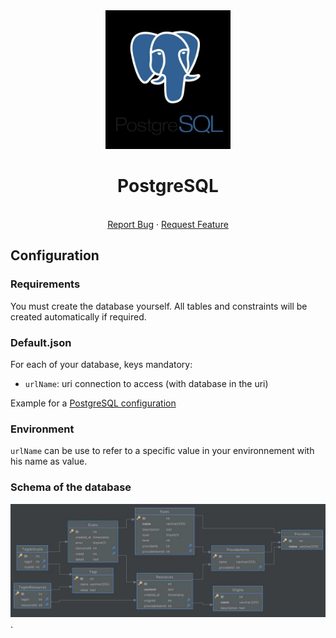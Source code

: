 <div align="center">
    <a href="https://www.kexa.io/modules">
        <img src="../../images/postgres.png" alt="Logo" width="200">
    </a>

# PostgreSQL

  <p align="center">
    <br />
    <a href="https://github.com/4urcloud/Kexa/issues">Report Bug</a>
    ·
    <a href="https://github.com/4urcloud/Kexa/issues">Request Feature</a>
  </p>
</div>

## Configuration

### Requirements

You must create the database yourself. All tables and constraints will be created automatically if required.

### Default.json

For each of your database, keys mandatory:

- `urlName`: uri connection to access (with database in the uri)

Example for a [PostgreSQL configuration](../../config/demo/postgres.default.json)

### Environment

`urlName` can be use to refer to a specific value in your environnement with his name as value.

### Schema of the database

![Image of database's schema](../../images/schema-UML-SQL.png).
